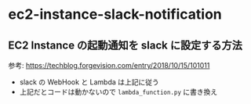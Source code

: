 # ec2-instance-slack-notification

## EC2 Instance の起動通知を slack に設定する方法

参考: https://techblog.forgevision.com/entry/2018/10/15/101011

- slack の WebHook と Lambda は上記に従う
- 上記だとコードは動かないので `lambda_function.py` に書き換え


